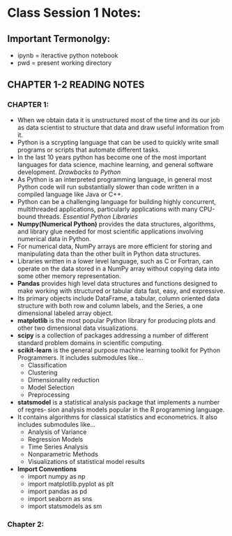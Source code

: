 # Class Session 1 Notes:

## Important Termonolgy:

- ipynb = iteractive python notebook
- pwd = present working directory

## CHAPTER 1-2 READING NOTES

### CHAPTER 1:
- When we obtain data it is unstructured most of the time and its our job as data scientist to structure that data and draw useful information from it.
- Python is a scrypting language that can be used to quickly write small programs or scripts that automate different tasks.
- In the last 10 years python has become one of the most important languages for data science, machine learning, and general software development.
*Drawbacks to Python*
- As Python is an interpreted programming language, in general most Python code will run substantially slower than code written in a compiled language like Java or C++.
- Python can be a challenging language for building highly concurrent, multithreaded applications, particularly applications with many CPU-bound threads.
*Essential Python Libraries*
- **Numpy(Numerical Python)** provides the data structures, algorithms, and library glue needed for most scientific applications involving numerical data in Python.
- For numerical data, NumPy arrays are more efficient for storing and manipulating data than the other built in Python data structures.
- Libraries written in a lower level language, such as C or Fortran, can operate on the data stored in a NumPy array without copying data into some other memory representation.
- **Pandas** provides high level data structures and functions designed to make working with structured or tabular data fast, easy, and expressive.
- Its primary objects include DataFrame, a tabular, column oriented data structure with both row and column labels, and the Series, a one dimensional labeled array object.
- **matplotlib** is the most popular Python library for producing plots and other two dimensional data visualizations.
- **scipy** is a collection of packages addressing a number of different standard problem domains in scientific computing.
- **scikit-learn** is the general purpose machine learning toolkit for Python Programmers. It includes submodules like...
  - Classification
  - Clustering 
  - Dimensionality reduction
  - Model Selection
  - Preprocessing 
- **statsmodel** is a statistical analysis package that implements a number of regres‐ sion analysis models popular in the R programming language. 
- It contains algorithms for classical statistics and econometrics. It also includes submodules like...
  - Analysis of Variance 
  - Regression Models
  - Time Series Analysis
  - Nonparametric Methods
  - Visualizations of statistical model results
- **Import Conventions** 
  - import numpy as np
  - import matplotlib.pyplot as plt
  - import pandas as pd
  - import seaborn as sns
  - import statsmodels as sm
  
### Chapter 2:

